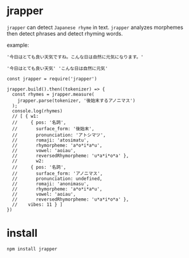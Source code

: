 # jrapper

`jrapper` can detect `Japanese rhyme` in text. `jrapper` analyzes morphemes then detect phrases and detect rhyming words.

example:

```
'今日はとても良い天気ですね。こんな日は自然に元気になります。'

'今日はとても良い天気' 'こんな日は自然に元気'
```

```
const jrapper = require('jrapper')

jrapper.build().then((tokenizer) => {
  const rhymes = jrapper.measure(
    jrapper.parse(tokenizer, '後始末するアノニマス')
  );
  console.log(rhymes)
  // [ { w1:
  //     { pos: '名詞',
  //       surface_form: '後始末',
  //       pronunciation: 'アトシマツ',
  //       romaji: 'atosimatu',
  //       rhymorpheme: 'a*o*i*a*u',
  //       vowel: 'aoiau',
  //       reversedRhymorpheme: 'u*a*i*o*a' },
  //       w2:
  //     { pos: '名詞',
  //       surface_form: 'アノニマス',
  //       pronunciation: undefined,
  //       romaji: 'anonimasu',
  //       rhymorpheme: 'a*o*i*a*u',
  //       vowel: 'aoiau',
  //       reversedRhymorpheme: 'u*a*i*o*a' },
  //    vibes: 11 } ]
})
```

# install

```
npm install jrapper
```
